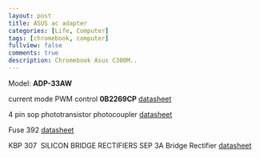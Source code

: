 ```yaml
---
layout: post
title: ASUS ac adapter 
categories: [Life, Computer]
tags: [chromebook, computer]
fullview: false
comments: true
description: Chromebook Asus C300M..
---
```

Model: **ADP-33AW**


 current mode PWM control **0B2269CP**
 [datasheet](http://dalincom.ru/datasheet/OB2269.pdf)

 4 pin sop phototransistor photocoupler 
 [datasheet](http://www.everlight.com/file/ProductFile/EL357N-G.pdf)

 Fuse 392
 [datasheet](http://www.littelfuse.com/~/media/electronics/datasheets/fuses/littelfuse_fuse_392_datasheet.pdf.pdf)

 KBP 307  SILICON BRIDGE RECTIFIERS SEP 3A Bridge Rectifier
 [datasheet]()